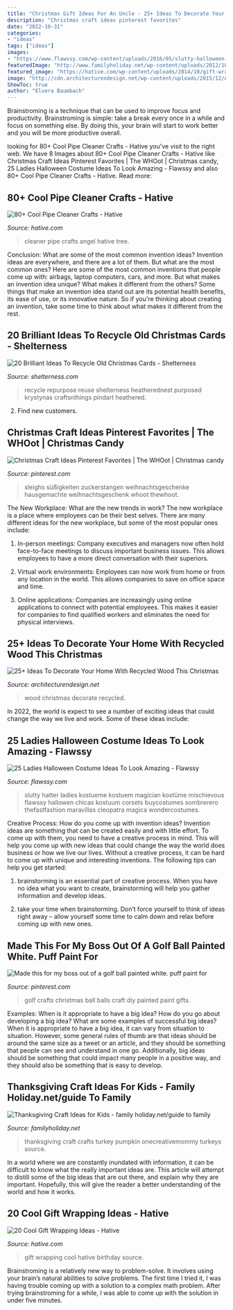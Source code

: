 ```yaml
---
title: "Christmas Gift Ideas For An Uncle - 25+ Ideas To Decorate Your Home With Recycled Wood This Christmas"
description: "Christmas craft ideas pinterest favorites"
date: "2022-10-31"
categories:
- "ideas"
tags: ["ideas"]
images:
- "https://www.flawssy.com/wp-content/uploads/2016/05/slutty-halloween-costumes-Halloween-party-costume-ideas.jpg"
featuredImage: "http://www.familyholiday.net/wp-content/uploads/2012/10/thanksgiving-crafts-turkey.jpg"
featured_image: "https://hative.com/wp-content/uploads/2014/10/gift-wrapping-ideas/2-cool-gift-wrapping-ideas.jpg"
image: "http://cdn.architecturendesign.net/wp-content/uploads/2015/12/AD-Ideas-To-Decorate-Your-Home-With-Recycled-Wood-This-20.jpg"
ShowToc: true
author: "Elvera Baumbach"
---
```



Brainstroming is a technique that can be used to improve focus and productivity. Brainstroming is simple: take a break every once in a while and focus on something else. By doing this, your brain will start to work better and you will be more productive overall.

	

		
looking for 80+ Cool Pipe Cleaner Crafts - Hative you've visit to the right web. We have 8 Images about 80+ Cool Pipe Cleaner Crafts - Hative like Christmas Craft Ideas Pinterest Favorites | The WHOot | Christmas candy, 25 Ladies Halloween Costume Ideas To Look Amazing - Flawssy and also 80+ Cool Pipe Cleaner Crafts - Hative. Read more:
		
    
## 80+ Cool Pipe Cleaner Crafts - Hative

<img loading=lazy src="https://hative.com/wp-content/uploads/2014/04/pipe-cleaner-crafts/30-angel-pip-cleaner-crafts.jpg" onerror="this.onerror=null;this.src='https://tse1.mm.bing.net/th?id=OIP.lwqz3ggC9_ptLIzh4EW22gHaLh&amp;pid=15.1';" alt="80+ Cool Pipe Cleaner Crafts - Hative">

_Source: hative.com_

>cleaner pipe crafts angel hative tree. 

	

Conclusion: What are some of the most common invention ideas?
Invention ideas are everywhere, and there are a lot of them. But what are the most common ones? Here are some of the most common inventions that people come up with: airbags, laptop computers, cars, and more. 
But what makes an invention idea unique? What makes it different from the others? 
Some things that make an invention idea stand out are its potential health benefits, its ease of use, or its innovative nature. So if you're thinking about creating an invention, take some time to think about what makes it different from the rest.

    
## 20 Brilliant Ideas To Recycle Old Christmas Cards - Shelterness

<img loading=lazy src="https://i.shelterness.com/2016/12/15-Christmas-tree-of-cones-made-of-Christmas-cards.jpg" onerror="this.onerror=null;this.src='https://tse1.mm.bing.net/th?id=OIP.psrE-tf9jUW-IYrQoZTUNgHaL2&amp;pid=15.1';" alt="20 Brilliant Ideas To Recycle Old Christmas Cards - Shelterness">

_Source: shelterness.com_

>recycle repurpose reuse shelterness heatherednest purposed krystynas craftsnthings pindart heathered. 

	

2. Find new customers.

    
## Christmas Craft Ideas Pinterest Favorites | The WHOot | Christmas Candy

<img loading=lazy src="https://i.pinimg.com/736x/1a/14/ac/1a14acafe96899308fda0f7d0de0cc0a.jpg" onerror="this.onerror=null;this.src='https://tse1.mm.bing.net/th?id=OIP.5rfmSgPPgLxJQr2jm_IJGQHaLA&amp;pid=15.1';" alt="Christmas Craft Ideas Pinterest Favorites | The WHOot | Christmas candy">

_Source: pinterest.com_

>sleighs süßigkeiten zuckerstangen weihnachtsgeschenke hausgemachte weihnachtsgeschenk whoot thewhoot. 

	

The New Workplace: What are the new trends in work?
The new workplace is a place where employees can be their best selves. There are many different ideas for the new workplace, but some of the most popular ones include:
1. In-person meetings: Company executives and managers now often hold face-to-face meetings to discuss important business issues. This allows employees to have a more direct conversation with their superiors.

2. Virtual work environments: Employees can now work from home or from any location in the world. This allows companies to save on office space and time.

3. Online applications: Companies are increasingly using online applications to connect with potential employees. This makes it easier for companies to find qualified workers and eliminates the need for physical interviews.

    
## 25+ Ideas To Decorate Your Home With Recycled Wood This Christmas

<img loading=lazy src="http://cdn.architecturendesign.net/wp-content/uploads/2015/12/AD-Ideas-To-Decorate-Your-Home-With-Recycled-Wood-This-20.jpg" onerror="this.onerror=null;this.src='https://tse2.mm.bing.net/th?id=OIP.3hrp131gZ6c-KCDqkj-N7wHaQi&amp;pid=15.1';" alt="25+ Ideas To Decorate Your Home With Recycled Wood This Christmas">

_Source: architecturendesign.net_

>wood christmas decorate recycled. 

	

In 2022, the world is expect to see a number of exciting ideas that could change the way we live and work. Some of these ideas include:

    
## 25 Ladies Halloween Costume Ideas To Look Amazing - Flawssy

<img loading=lazy src="https://www.flawssy.com/wp-content/uploads/2016/05/slutty-halloween-costumes-Halloween-party-costume-ideas.jpg" onerror="this.onerror=null;this.src='https://tse2.mm.bing.net/th?id=OIP.VVCkYU8iSCaCyBbt8heTYAHaRc&amp;pid=15.1';" alt="25 Ladies Halloween Costume Ideas To Look Amazing - Flawssy">

_Source: flawssy.com_

>slutty hatter ladies kostueme kostuem magician kostüme mischievous flawssy hallowen chicas kostuum corsets buycostumes sombrerero thefastfashion maravillas cleopatra magica wondercostumes. 

	

Creative Process: How do you come up with invention ideas?
Invention ideas are something that can be created easily and with little effort. To come up with them, you need to have a creative process in mind. This will help you come up with new ideas that could change the way the world does business or how we live our lives. Without a creative process, it can be hard to come up with unique and interesting inventions. The following tips can help you get started:
1. brainstorming is an essential part of creative process. When you have no idea what you want to create, brainstorming will help you gather information and develop ideas.

2. take your time when brainstorming. Don’t force yourself to think of ideas right away – allow yourself some time to calm down and relax before coming up with new ones.


    
## Made This For My Boss Out Of A Golf Ball Painted White. Puff Paint For

<img loading=lazy src="https://i.pinimg.com/736x/c8/c3/83/c8c383d809404c65f137096c70bacfb5--golf-ball-craft-golf-crafts.jpg" onerror="this.onerror=null;this.src='https://tse3.mm.bing.net/th?id=OIP.jKAEyTSytJaYrYMj14O8eAHaNI&amp;pid=15.1';" alt="Made this for my boss out of a golf ball painted white. puff paint for">

_Source: pinterest.com_

>golf crafts christmas ball balls craft diy painted paint gifts. 

	

Examples: When is it appropriate to have a big idea? How do you go about developing a big idea? What are some examples of successful big ideas?
When it is appropriate to have a big idea, it can vary from situation to situation. However, some general rules of thumb are that ideas should be around the same size as a tweet or an article, and they should be something that people can see and understand in one go. Additionally, big ideas should be something that could impact many people in a positive way, and they should also be something that is easy to develop.

    
## Thanksgiving Craft Ideas For Kids - Family Holiday.net/guide To Family

<img loading=lazy src="http://www.familyholiday.net/wp-content/uploads/2012/10/thanksgiving-crafts-turkey.jpg" onerror="this.onerror=null;this.src='https://tse3.mm.bing.net/th?id=OIP.sTfhKvhCkcA2jbS59dz4UAHaLp&amp;pid=15.1';" alt="Thanksgiving Craft Ideas for Kids - family holiday.net/guide to family">

_Source: familyholiday.net_

>thanksgiving craft crafts turkey pumpkin onecreativemommy turkeys source. 

	

In a world where we are constantly inundated with information, it can be difficult to know what the really important ideas are. This article will attempt to distill some of the big ideas that are out there, and explain why they are important. Hopefully, this will give the reader a better understanding of the world and how it works.

    
## 20 Cool Gift Wrapping Ideas - Hative

<img loading=lazy src="https://hative.com/wp-content/uploads/2014/10/gift-wrapping-ideas/2-cool-gift-wrapping-ideas.jpg" onerror="this.onerror=null;this.src='https://tse4.mm.bing.net/th?id=OIP.iX8UAdzo3q4mvijwzBCFEwHaKX&amp;pid=15.1';" alt="20 Cool Gift Wrapping Ideas - Hative">

_Source: hative.com_

>gift wrapping cool hative birthday source. 

	

Brainstroming is a relatively new way to problem-solve. It involves using your brain’s natural abilities to solve problems. The first time I tried it, I was having trouble coming up with a solution to a complex math problem. After trying brainstroming for a while, I was able to come up with the solution in under five minutes.

